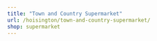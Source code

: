 ```yaml
---
title: "Town and Country Supermarket"
url: /hoisington/town-and-country-supermarket/
shop: supermarket
---
```

